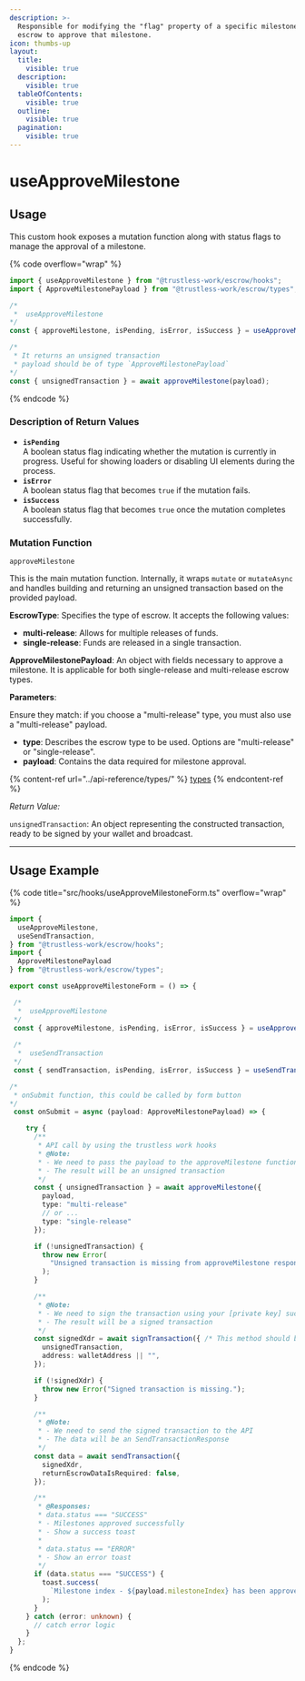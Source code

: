 ```yaml
---
description: >-
  Responsible for modifying the "flag" property of a specific milestone in the
  escrow to approve that milestone.
icon: thumbs-up
layout:
  title:
    visible: true
  description:
    visible: true
  tableOfContents:
    visible: true
  outline:
    visible: true
  pagination:
    visible: true
---
```


# useApproveMilestone

## Usage

This custom hook exposes a mutation function along with status flags to manage the approval of a milestone.

{% code overflow="wrap" %}
```typescript
import { useApproveMilestone } from "@trustless-work/escrow/hooks";
import { ApproveMilestonePayload } from "@trustless-work/escrow/types";

/*
 *  useApproveMilestone
*/
const { approveMilestone, isPending, isError, isSuccess } = useApproveMilestone();

/* 
 * It returns an unsigned transaction
 * payload should be of type `ApproveMilestonePayload`
*/
const { unsignedTransaction } = await approveMilestone(payload);

```
{% endcode %}

### Description of Return Values

* **`isPending`**\
  A boolean status flag indicating whether the mutation is currently in progress. Useful for showing loaders or disabling UI elements during the process.
* **`isError`**\
  A boolean status flag that becomes `true` if the mutation fails.
* **`isSuccess`**\
  A boolean status flag that becomes `true` once the mutation completes successfully.

### Mutation Function

`approveMilestone`

This is the main mutation function. Internally, it wraps `mutate` or `mutateAsync` and handles building and returning an unsigned transaction based on the provided payload.

**EscrowType**: Specifies the type of escrow. It accepts the following values:

* **multi-release**: Allows for multiple releases of funds.
* **single-release**: Funds are released in a single transaction.

**ApproveMilestonePayload**: An object with fields necessary to approve a milestone. It is applicable for both single-release and multi-release escrow types.

**Parameters**:

Ensure they match: if you choose a "multi-release" type, you must also use a "multi-release" payload.

* **type**: Describes the escrow type to be used. Options are "multi-release" or "single-release".
* **payload**: Contains the data required for milestone approval.

{% content-ref url="../api-reference/types/" %}
[types](../api-reference/types/)
{% endcontent-ref %}

_Return Value:_

`unsignedTransaction`: An object representing the constructed transaction, ready to be signed by your wallet and broadcast.

***

## Usage Example

{% code title="src/hooks/useApproveMilestoneForm.ts" overflow="wrap" %}
```typescript
import {
  useApproveMilestone,
  useSendTransaction,
} from "@trustless-work/escrow/hooks";
import {
  ApproveMilestonePayload
} from "@trustless-work/escrow/types";

export const useApproveMilestoneForm = () => {

 /*
  *  useApproveMilestone
 */
 const { approveMilestone, isPending, isError, isSuccess } = useApproveMilestone();
 
 /*
  *  useSendTransaction
 */
 const { sendTransaction, isPending, isError, isSuccess } = useSendTransaction();

/*
 * onSubmit function, this could be called by form button
*/
 const onSubmit = async (payload: ApproveMilestonePayload) => {

    try {
      /**
       * API call by using the trustless work hooks
       * @Note:
       * - We need to pass the payload to the approveMilestone function
       * - The result will be an unsigned transaction
       */
      const { unsignedTransaction } = await approveMilestone({
        payload,
        type: "multi-release"
        // or ...
        type: "single-release"
      });

      if (!unsignedTransaction) {
        throw new Error(
          "Unsigned transaction is missing from approveMilestone response."
        );
      }

      /**
       * @Note:
       * - We need to sign the transaction using your [private key] such as wallet
       * - The result will be a signed transaction
       */
      const signedXdr = await signTransaction({ /* This method should be provided by the wallet */
        unsignedTransaction,
        address: walletAddress || "",
      });

      if (!signedXdr) {
        throw new Error("Signed transaction is missing.");
      }

      /**
       * @Note:
       * - We need to send the signed transaction to the API
       * - The data will be an SendTransactionResponse
       */
      const data = await sendTransaction({
        signedXdr,
        returnEscrowDataIsRequired: false,
      });

      /**
       * @Responses:
       * data.status === "SUCCESS"
       * - Milestones approved successfully
       * - Show a success toast
       *
       * data.status == "ERROR"
       * - Show an error toast
       */
      if (data.status === "SUCCESS") {
        toast.success(
          `Milestone index - ${payload.milestoneIndex} has been approved`
        );
      }
    } catch (error: unknown) {
      // catch error logic
    }
  };
}

```
{% endcode %}


